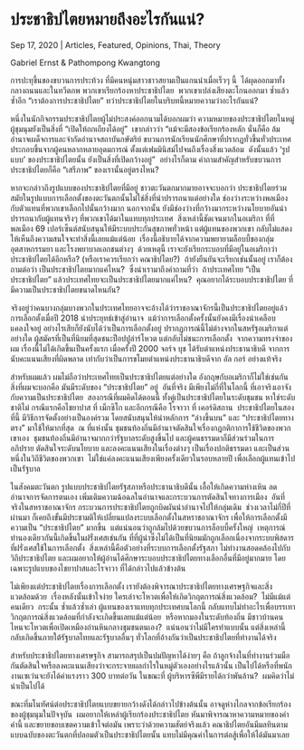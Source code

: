 # ประชาธิปไตยหมายถึงอะไรกันแน่?

Sep 17, 2020 | Articles, Featured, Opinions, Thai, Theory





Gabriel Ernst & Pathompong Kwangtong

การปะทุขึ้นของขบวนการประท้วง ที่มีคนหนุ่มสาวชาวสยามเป็นแกนนำเมื่อเร็วๆ นี้  ได้ผุดออกมาทั้งกลางถนนและในทวีตภพ พวกเขาเรียกร้องหาประชาธิปไตย  พวกเขาเปล่งเสียงตะโกนออกมา ซ้ำแล้วซ้ำอีก “เราต้องการประชาธิปไตย” ทว่าประชาธิปไตยในบริบทนี้หมายความว่าอะไรกันแน่?

หนึ่งในนักกิจกรรมประชาธิปไตยผู้ไม่ประสงค์ออกนามได้บอกผมว่า ความหมายของประชาธิปไตยในหมู่ผู้ชุมนุมยังเป็นสิ่งที่ “เปิดให้ถกเถียงได้อยู่”  เขากล่าวว่า “แม้จะมีสองข้อเรียกร้องหลัก นั่นก็คือ ล้มอำนาจเผด็จการและจำกัดอำนาจสถาบันกษัตริย์ ขบวนการนักเรียนนักศึกษาที่ปรากฏทั่วขึ้นทั่วประเทศ ประกอบขึ้นจากผู้คนหลากหลายอุดมการณ์ ตั้งแต่เฟมมินิสม์ไปจนถึงเรื่องสิ่งแวดล้อม  ดังนั้นแล้ว ‘รูปแบบ’ ของประชาธิปไตยนั้น ยังเป็นสิ่งที่เปิดกว้างอยู่”  อย่างไรก็ตาม คำถามสำคัญสำหรับขบวนการประชาธิปไตยก็คือ “เสรีภาพ” ของเรานั้นอยู่ตรงไหน?

หากจะกล่าวถึงรูปแบบของประชาธิปไตยที่มีอยู่ ชาวตะวันตกมากมายอาจจะบอกว่า ประชาธิปไตยร่วมสมัยในรูปแบบการเลือกตั้งของตะวันตกนั้นไม่ใช่สิ่งที่น่าปรารถนาแต่อย่างใด ช่องว่างระหว่างพลเมืองกับตัวแทนที่พวกเขาเลือกไปนั้นกว้างมาก นอกจากนั้น ยังมีช่องว่างที่กว้างมากระหว่างนโยบายอันน่าปรารถนากับผู้แทนจริงๆ ที่พวกเขาได้มาในแทบทุกประเทศ  สิ่งเหล่านี้ชัดเจนมากในอเมริกา ที่ที่พลเมือง 69 เปอร์เซ็นต์สนับสนุนให้มีระบบประกันสุขภาพทั่วหน้า แต่ผู้แทนของพวกเขา กลับไม่แสดงให้เห็นถึงความสนใจจะทำสิ่งนี้เลยแม้แต่น้อย  เรื่องนี้อธิบายได้จากความพยายามล็อบบี้ของกลุ่มอุตสาหกรรมยา และโรงพยาบาลเอกชนต่างๆ  ด้วยเหตุนี้ เราจะยังเรียกระบอบที่มีอยู่ในอเมริกาว่าประชาธิปไตยได้อีกหรือ? (หรือเราควรเรียกว่า คณาธิปไตย?)  ถ้ายังยืนยันจะเรียกเช่นนั้นอยู่ เราก็ต้องถามต่อว่า เป็นประชาธิปไตยมากแค่ไหน?  ซึ่งนำเรามาถึงคำถามที่ว่า  ถ้าประเทศไทย “เป็นประชาธิปไตย” แล้วประเทศไทยจะเป็นประชาธิปไตยมากแค่ไหน?  คุณอยากได้ระบอบประชาธิปไตย ที่มีความเป็นประชาธิปไตยขนาดไหนกัน?

จริงอยู่ว่าคนบางกลุ่มบางพวกในประเทศไทยอาจจะอ้างได้ว่าราชอาณาจักรนี้เป็นประชาธิปไตยอยู่แล้ว การเลือกตั้งเมื่อปี 2018 นำประยุทธ์เข้าสู่อำนาจ  แม้ว่าการเลือกตั้งครั้งนั้นยังคงมีเรื่องน่าเคลือบแคลงใจอยู่ อย่างไรเสียก็ยังนับได้ว่าเป็นการเลือกตั้งอยู่ ปรากฏการณ์นี้ไม่ต่างจากในสหรัฐอเมริกาแต่อย่างใด ผู้สมัครที่เป็นที่นิยมที่สุดชนะป็อปปูล่าร์โหวต แต่กลับไม่ชนะการเลือกตั้ง  จากความทรงจำของผม เรื่องนี้ไม่ได้เกิดขึ้นเป็นครั้งแรก เมื่อครั้งปี 2000 จอร์จ บุช ได้รับตำแหน่งประธานาธิบดี จากการนับคะแนนเสียงที่ผิดพลาด เท่ากับว่าเป็นการขโมยตำแหน่งประธานาธิบดีจาก อัล กอร์ อย่างแท้จริง

สำหรับผมแล้ว ผมไม่ถือว่าประเทศไทยเป็นประชาธิปไตยแต่อย่างใด อังกฤษกับอเมริกาก็ไม่ใช่เช่นกัน สิ่งที่ผมจะบอกคือ มันมีระดับของ “ประชาธิปไตย” อยู่  อันที่จริง มีเพียงไม่กี่ที่ในโลกนี้ ที่เอาจริงเอาจังกับความเป็นประชาธิปไตย  สองกรณีที่ผมคิดได้ตอนนี้ ทั้งคู่เป็นประชาธิปไตยในระดับชุมชน หาใช่ระดับชาติไม่ กรณีแรกคือไชยาปาส ที่ เม็กซิโก และอีกกรณีคือ โรจาวา ที่ เคอร์ดิสถาน  ประชาธิปไตยในสองที่นี้ มีวิธีการจัดตั้งอย่างเป็นองค์รวม โดยสนับสนุนให้นำหลักการ “ล่างขึ้นบน” และ “ประชาธิปไตยทางตรง” มาใช้ให้มากที่สุด  ณ ที่แห่งนั้น ชุมชนท้องถิ่นมีอำนาจตัดสินใจเรื่องกฎกติกาการใช้ชีวิตของพวกเขาเอง  ชุมชนท้องถิ่นมีอำนาจมากกว่ารัฐบาลระดับสูงขึ้นไป และผู้คนธรรมดาก็มีส่วนร่วมในการอภิปราย ตัดสินใจระดับนโยบาย และลงคะแนนเสียงในเรื่องต่างๆ เป็นเรื่องปกติธรรมดา และเป็นส่วนหนึ่งในวิถีชีวิตของพวกเขา  ไม่ใช่แค่ลงคะแนนเสียงเพียงครั้งเดียวในรอบหลายปี เพื่อเลือกผู้แทนเข้าไปเป็นรัฐบาล

ในสังคมตะวันตก รูปแบบประชาธิปไตยรัฐสภาหรือประธานาธิบดีนั้น เอื้อให้เกิดความห่างเหิน ลดอำนาจการจัดการตนเอง เพิ่มเติมความฉ้อฉลในอำนาจและกระบวนการตัดสินใจทางการเมือง  อันที่จริงในสหราชอาณาจักร กระบวนการประชาธิปไตยถูกบิดผันนำอำนาจไปให้กลุ่มเดิม  ช่วงเวลาไม่กี่ปีที่ผ่านมา ก็เคยถึงขั้นมีประชามติให้เปลี่ยนแปลงระบบเลือกตั้งในสหราชอาณาจักร เพื่อให้การเลือกตั้งมีความเป็น “ประชาธิปไตย” มากขึ้น  แต่แน่นอนว่าถูกล้มไปด้วยขบวนการล็อบบี้ครั้งใหญ่  เหตุการณ์ทำนองเดียวกันนี้เกิดขึ้นในฝรั่งเศสเช่นกัน ที่ที่ผู้นำซึ่งไม่ได้เป็นที่นิยมมักถูกเลือกเนื่องจากระบบพิสดารที่ฝรั่งเศสใช้ในการเลือกตั้ง  สิ่งเหล่านี้คือตัวอย่างที่ระบบการเลือกตั้งรัฐสภา ไม่ทำงานสอดคล้องไปกับวิถีประชาธิปไตย และผมอยากให้ผู้อ่านได้ศึกษาระบอบประชาธิปไตยทางเลือกอื่นที่มีอยู่มากมาย โดยเฉพาะรูปแบบของไชยาปาสและโรจาวา ที่ได้กล่าวไปแล้วข้างต้น

ไม่เพียงแต่ประชาธิปไตยเรื่องการเลือกตั้ง เรายังต้องพิจารณาประชาธิปไตยทางเศรษฐกิจและสิ่งแวดล้อมด้วย  เรื่องหลังนั้นเข้าใจง่าย ใครเล่าจะโหวตเพื่อให้เกิดวิกฤตการณ์สิ่งแวดล้อม?  ไม่มีแม้แต่คนเดียว  กระนั้น ซ้ำแล้วซ้ำเล่า ผู้แทนของเราแทบทุกประเทศบนโลกนี้ กลับแทบไม่ทำอะไรเพื่อบรรเทาวิกฤตการณ์สิ่งแวดล้อมที่กำลังจะเกิดขึ้นเลยแม้แต่น้อย  หรือหากมองในระดับท้องถิ่น มีชาวบ้านคนไหนจะโหวตเพื่อเปิดเหมืองถ่านหินกลางชุมชนตนเอง?  แน่นอนว่าไม่มีใครทำแบบนั้น แต่สิ่งเหล่านี้กลับเกิดขึ้นภายใต้รัฐบาลไทยและรัฐบาลอื่นๆ ทั่วโลกที่อ้างกันว่าเป็นประชาธิปไตยที่ทำงานได้จริง

สำหรับประชาธิปไตยทางเศรษฐกิจ สามารถสรุปเป็นปมปัญหาได้ง่ายๆ คือ ถ้าลูกจ้างในที่ทำงานร่วมมือกันตัดสินใจหรือลงคะแนนเสียงว่าจะกระจายผลกำไรในหมู่ตัวเองอย่างไรแล้วนั้น เป็นไปได้หรือที่พนักงานเซเว่นจะยังได้ค่าแรงราว 300 บาทต่อวัน ในขณะที่ ผู้บริหารซีพีมีรายได้กว่าพันล้าน?  ผมคิดว่าไม่น่าเป็นไปได้

ขณะที่มโนทัศน์ต่อประชาธิปไตยแบบขยายกว้างดังได้กล่าวไปข้างต้นนั้น อาจดูห่างไกลจากข้อเรียกร้องของผู้ชุมนุมในปัจจุบัน  ผมอยากให้เหล่าผู้เรียกร้องประชาธิปไตย หันมาพิจารณาหาความหมายของคำคำนี้ และขยายขอบเขตความเข้าใจต่อมัน เพราะว่าด้วยความสัตย์จริงแล้ว คณาธิปไตยอันมีมลทินตามแบบฉบับของตะวันตกที่ปลอมตัวเป็นประชาธิปไตยนั้น แทบไม่มีคุณค่าในการต่อสู้เพื่อให้ได้มันมาเลย